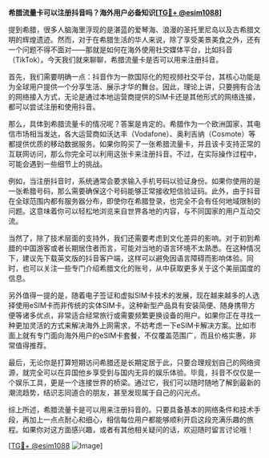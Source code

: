 **希腊流量卡可以注册抖音吗？海外用户必备知识[[TG💪+ @esim1088](https://t.me/s/esim1088)]**

提到希腊，很多人脑海里浮现的是湛蓝的爱琴海、浪漫的圣托里尼岛以及古希腊文明的辉煌遗迹。然而，对于在希腊生活的华人来说，除了享受美景美食之外，还有一个问题不得不面对——那就是如何在海外使用社交媒体平台，比如抖音（TikTok）。今天我们就来聊聊，希腊流量卡是否可以用来注册抖音。

首先，我们需要明确一点：抖音作为一款国际化的短视频社交平台，其核心功能是为全球用户提供一个分享生活、展示才华的舞台。因此，理论上讲，只要拥有合法的网络接入方式，无论是通过本地运营商提供的SIM卡还是其他形式的网络连接，都可以尝试注册和使用抖音。

那么，具体到希腊流量卡的情况呢？答案是肯定的。希腊作为一个欧洲国家，其电信市场相当发达，各大运营商如沃达丰（Vodafone）、奥利吉纳（Cosmote）等都提供优质的移动数据服务。如果你购买了一张希腊流量卡，并且该卡支持正常的互联网访问，那么你完全可以利用这张卡来注册抖音。不过，在实际操作过程中，可能会遇到一些细节上的挑战。

例如，当注册抖音时，系统通常会要求输入手机号码以验证身份。如果你使用的是一张希腊号码，那么需要确保这个号码能够正常接收短信验证码。此外，由于抖音在全球范围内都有服务器分布，即使你在希腊登录，也完全不会有任何地域限制的问题。这意味着你可以轻松地浏览来自世界各地的内容，与不同国家的用户互动交流。

当然了，除了技术层面的支持外，我们还需要考虑到文化差异的影响。对于初到希腊的中国游客或者长期居住者而言，可能对当地的语言环境不太熟悉。在这种情况下，建议先下载英文版的抖音客户端，这样可以避免因语言障碍而影响体验。同时，也可以关注一些专门介绍希腊文化的账号，从中获取更多关于这个美丽国度的信息。

另外值得一提的是，随着电子签证和虚拟SIM卡技术的发展，现在越来越多的人选择使用eSIM卡而非传统的实体SIM卡。这种新型产品具有安装简便、随身携带方便等诸多优点，非常适合经常旅行或需要频繁更换设备的用户。如果你正在寻找一种更加灵活的方式来解决海外上网需求，不妨考虑一下eSIM卡解决方案。比如市面上就有专门面向海外用户的eSIM卡套餐，不仅覆盖范围广，而且价格实惠，非常值得推荐。

最后，无论你是打算短期访问希腊还是长期定居于此，只要合理规划自己的网络资源，就完全可以在异国他乡享受到与国内无异的娱乐体验。毕竟，抖音不仅仅是一个娱乐工具，更是一个连接世界的桥梁。通过它，我们可以随时随地了解到最新的潮流趋势，结识志同道合的朋友，甚至发现属于自己的闪光点。

综上所述，希腊流量卡是可以用来注册抖音的。只要具备基本的网络条件和技术手段，再加上一点点耐心和细心，相信每位用户都能够顺利开启这段充满乐趣的旅程。如果你对这方面感兴趣，或者有其他相关疑问的话，欢迎随时留言讨论哦！

[[TG💪+ @esim1088](https://t.me/s/esim1088) ![Image](https://i.postimg.cc/4NQfJmqS/Snipaste-2025-05-13-00-14-12.png)]